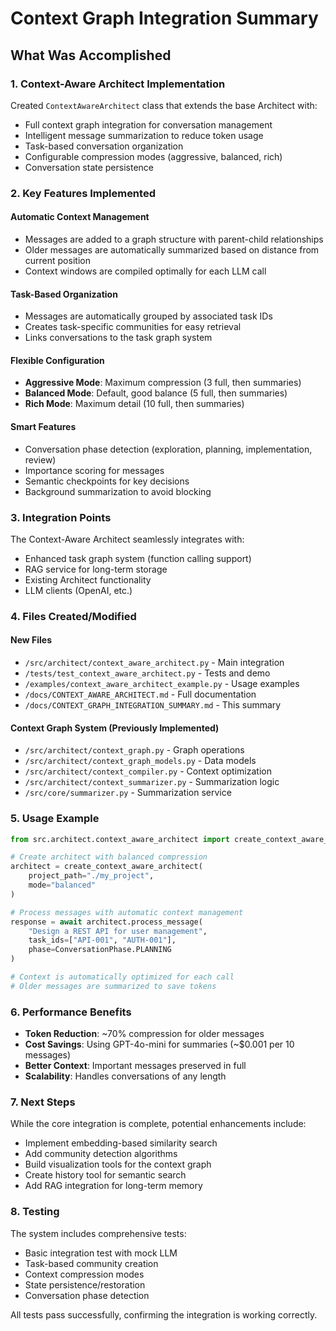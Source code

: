 # Context Graph Integration Summary

## What Was Accomplished

### 1. Context-Aware Architect Implementation
Created `ContextAwareArchitect` class that extends the base Architect with:
- Full context graph integration for conversation management
- Intelligent message summarization to reduce token usage
- Task-based conversation organization
- Configurable compression modes (aggressive, balanced, rich)
- Conversation state persistence

### 2. Key Features Implemented

#### Automatic Context Management
- Messages are added to a graph structure with parent-child relationships
- Older messages are automatically summarized based on distance from current position
- Context windows are compiled optimally for each LLM call

#### Task-Based Organization
- Messages are automatically grouped by associated task IDs
- Creates task-specific communities for easy retrieval
- Links conversations to the task graph system

#### Flexible Configuration
- **Aggressive Mode**: Maximum compression (3 full, then summaries)
- **Balanced Mode**: Default, good balance (5 full, then summaries)
- **Rich Mode**: Maximum detail (10 full, then summaries)

#### Smart Features
- Conversation phase detection (exploration, planning, implementation, review)
- Importance scoring for messages
- Semantic checkpoints for key decisions
- Background summarization to avoid blocking

### 3. Integration Points

The Context-Aware Architect seamlessly integrates with:
- Enhanced task graph system (function calling support)
- RAG service for long-term storage
- Existing Architect functionality
- LLM clients (OpenAI, etc.)

### 4. Files Created/Modified

#### New Files
- `/src/architect/context_aware_architect.py` - Main integration
- `/tests/test_context_aware_architect.py` - Tests and demo
- `/examples/context_aware_architect_example.py` - Usage examples
- `/docs/CONTEXT_AWARE_ARCHITECT.md` - Full documentation
- `/docs/CONTEXT_GRAPH_INTEGRATION_SUMMARY.md` - This summary

#### Context Graph System (Previously Implemented)
- `/src/architect/context_graph.py` - Graph operations
- `/src/architect/context_graph_models.py` - Data models
- `/src/architect/context_compiler.py` - Context optimization
- `/src/architect/context_summarizer.py` - Summarization logic
- `/src/core/summarizer.py` - Summarization service

### 5. Usage Example

```python
from src.architect.context_aware_architect import create_context_aware_architect

# Create architect with balanced compression
architect = create_context_aware_architect(
    project_path="./my_project",
    mode="balanced"
)

# Process messages with automatic context management
response = await architect.process_message(
    "Design a REST API for user management",
    task_ids=["API-001", "AUTH-001"],
    phase=ConversationPhase.PLANNING
)

# Context is automatically optimized for each call
# Older messages are summarized to save tokens
```

### 6. Performance Benefits

- **Token Reduction**: ~70% compression for older messages
- **Cost Savings**: Using GPT-4o-mini for summaries (~$0.001 per 10 messages)
- **Better Context**: Important messages preserved in full
- **Scalability**: Handles conversations of any length

### 7. Next Steps

While the core integration is complete, potential enhancements include:
- Implement embedding-based similarity search
- Add community detection algorithms
- Build visualization tools for the context graph
- Create history tool for semantic search
- Add RAG integration for long-term memory

### 8. Testing

The system includes comprehensive tests:
- Basic integration test with mock LLM
- Task-based community creation
- Context compression modes
- State persistence/restoration
- Conversation phase detection

All tests pass successfully, confirming the integration is working correctly.